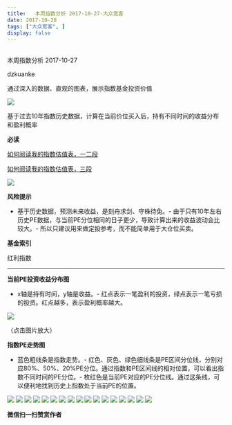 ```yaml
---
title:   本周指数分析 2017-10-27-大众宽客
date: 2017-10-28
tags: ["大众宽客", ]
display: false
---
```



## 



本周指数分析 2017-10-27




dzkuanke




通过深入的数据、直观的图表，展示指数基金投资价值


<img data-s="300,640" data-type="jpeg" src="https://mmbiz.qpic.cn/mmbiz_jpg/PKw3FQPmhIgG8tWce3rbOJjhFrIG4w38iaPQDFTQiaXVnryhBtczT2wolhbhrTJInPbCAVBa7zDnwalAAcQBhvVQ/0?wx_fmt=jpeg" data-copyright="0" style="" class="" data-ratio="0.95546875" data-w="1280"/>

基于过去10年指数历史数据，计算在当前价位买入后，持有不同时间的收益分布和盈利概率



**必读**

[如何阅读我的指数估值表，一二段](http://mp.weixin.qq.com/s?__biz=MzAwMTc1MDcwNw==&amp;mid=2648272034&amp;idx=1&amp;sn=12b1858af175753f5ccebc0bc6c4cb4f&amp;chksm=82f92f7eb58ea668f844f51102599d20bb8730f438010159de83e85a4a34df3d44d568a9feb2&amp;scene=21#wechat_redirect)

[如何阅读我的指数估值表，三段](http://mp.weixin.qq.com/s?__biz=MzAwMTc1MDcwNw==&amp;mid=2648272039&amp;idx=1&amp;sn=09c59d023c3ce227046966f260777cd5&amp;chksm=82f92f7bb58ea66dab5c428c2205bd4dda180360b643b28a357ab3e73a38d19303124242ad4d&amp;scene=21#wechat_redirect)

<img data-s="300,640" data-type="png" src="https://mmbiz.qpic.cn/mmbiz_png/PKw3FQPmhIgG8tWce3rbOJjhFrIG4w38iaYkGibDFPCD8Dib38QcA98Ek3qWlpibWdAcMiaXHupBXLcplDibNoTkOib7w/0?wx_fmt=png" data-copyright="0" style="" class="" data-ratio="0.5537037037037037" data-w="1080"/>

**风险提示**
- 基于历史数据，预测未来收益，是刻舟求剑、守株待兔。- 由于只有10年左右历史PE数据，与当前PE分位相同的日子更少，导致计算出来的收益波动会比较大。- 所以只建议用来做定投参考，而不能简单用于大仓位买卖。


**基金索引**

红利指数

****

**当前PE投资收益分布图**
- x轴是持有时间，y轴是收益。- 红点表示一笔盈利的投资，绿点表示一笔亏损的投资。红点越多，表示盈利概率越大。
<img data-s="300,640" data-type="png" src="https://mmbiz.qpic.cn/mmbiz_png/PKw3FQPmhIgG8tWce3rbOJjhFrIG4w38a6GfLqs21D58hd8QzZpZpbvy6ZUMfKvUXanQLFTJXqhyxM05b0JbDw/0?wx_fmt=png" data-copyright="0" style="" class="" data-ratio="0.6" data-w="720"/>

（点击图片放大）



**指数PE走势图**
- 蓝色粗线条是指数走势。- 红色、灰色、绿色细线条是PE区间分位线，分别对应80%、50%、20%PE分位。通过指数和PE区间线的相对位置，可以看出指数不同时间的PE分位。- 枚红色是当前PE对应的PE分位线。通过这条线，可以便利地找到历史上指数处于当前PE的位置。
<img data-s="300,640" data-type="png" src="https://mmbiz.qpic.cn/mmbiz_png/PKw3FQPmhIgG8tWce3rbOJjhFrIG4w38fXibpOxjziaWd62P3l3dXoHSzticGZ95h4IYJzS9bfSrlGj2rlZvnbHvw/0?wx_fmt=png" data-copyright="0" style="" class="" data-ratio="0.6" data-w="720"/>

<img data-s="300,640" data-type="png" src="https://mmbiz.qpic.cn/mmbiz_png/PKw3FQPmhIgG8tWce3rbOJjhFrIG4w38oHKaDxS5C6rrl3yzIRLZhJPXnWOo9C6pXibtbuJ4icLcU6batLVBnZ1A/0?wx_fmt=png" data-copyright="0" style="" class="" data-ratio="0.6" data-w="720"/>

<img data-s="300,640" data-type="png" src="https://mmbiz.qpic.cn/mmbiz_png/PKw3FQPmhIgG8tWce3rbOJjhFrIG4w38FC549AMicXFZEmPXaic8xWoTNXdtKlaCm7NyCEkRdjx8rkM6l38picN8Q/0?wx_fmt=png" data-copyright="0" style="" class="" data-ratio="0.6" data-w="720"/>

<img data-s="300,640" data-type="png" src="https://mmbiz.qpic.cn/mmbiz_png/PKw3FQPmhIgG8tWce3rbOJjhFrIG4w38wYXsy7QOicR7HwJsOdCZicYovUEyxMHnAvSPk4ry2X8iaxZ4Jn9n1uCTQ/0?wx_fmt=png" data-copyright="0" style="" class="" data-ratio="0.6" data-w="720"/>

<img data-s="300,640" data-type="png" src="https://mmbiz.qpic.cn/mmbiz_png/PKw3FQPmhIgG8tWce3rbOJjhFrIG4w38TQLop1hSesvnf6ykft1dQTB8LHKBYnq4pWVIKKeoicYEQicMNNLI8OicA/0?wx_fmt=png" data-copyright="0" style="" class="" data-ratio="0.6" data-w="720"/>

<img data-s="300,640" data-type="png" src="https://mmbiz.qpic.cn/mmbiz_png/PKw3FQPmhIgG8tWce3rbOJjhFrIG4w38icAoI32Q7Vapt3gbuJaRON3GnmR7v1iaKV9LYkR3ibMMLLpw75f21mQHw/0?wx_fmt=png" data-copyright="0" style="" class="" data-ratio="0.6" data-w="720"/>

<img data-s="300,640" data-type="png" src="https://mmbiz.qpic.cn/mmbiz_png/PKw3FQPmhIgG8tWce3rbOJjhFrIG4w38YqS3YWI9ObYu1UZISrVY44AQqZkIpEkfMR2EMsGoqXB3Sb5UeFIMog/0?wx_fmt=png" data-copyright="0" style="" class="" data-ratio="0.6" data-w="720"/>

<img data-s="300,640" data-type="png" src="https://mmbiz.qpic.cn/mmbiz_png/PKw3FQPmhIgG8tWce3rbOJjhFrIG4w383q6RTEqaZltFib3ibmm1PorQPcYsZB75HyYWAYGSwd7nLnZCqxicZLW3Q/0?wx_fmt=png" data-copyright="0" style="" class="" data-ratio="0.6" data-w="720"/>

<img data-s="300,640" data-type="png" src="https://mmbiz.qpic.cn/mmbiz_png/PKw3FQPmhIgG8tWce3rbOJjhFrIG4w38uFuMDDwuC5ahicXqLicRQdyHf9JXAkmyxeE4bsb4dlmyUOgDrLehd2icw/0?wx_fmt=png" data-copyright="0" style="" class="" data-ratio="0.6" data-w="720"/>

<img data-s="300,640" data-type="png" src="https://mmbiz.qpic.cn/mmbiz_png/PKw3FQPmhIgG8tWce3rbOJjhFrIG4w38mHDia3eImfLcVM5AdHIiakQoyB5ZK0gH9HibURnZW8wCk9214CQtoV4iaA/0?wx_fmt=png" data-copyright="0" style="" class="" data-ratio="0.6" data-w="720"/>

<img data-s="300,640" data-type="png" src="https://mmbiz.qpic.cn/mmbiz_png/PKw3FQPmhIgG8tWce3rbOJjhFrIG4w38WibC6DO4UYUyp2lhoVxghPVzwwhlOwewgToY9oTriaEOSXmKxV5t08Kg/0?wx_fmt=png" data-copyright="0" style="" class="" data-ratio="0.6" data-w="720"/>

<img data-s="300,640" data-type="png" src="https://mmbiz.qpic.cn/mmbiz_png/PKw3FQPmhIgG8tWce3rbOJjhFrIG4w38BANWWK8pgBMogKrYia4CpE5sk1GA3xH9blpNCuVyGRLYfTMt7lsTSzA/0?wx_fmt=png" data-copyright="0" style="" class="" data-ratio="0.6" data-w="720"/>

<img data-s="300,640" data-type="png" src="https://mmbiz.qpic.cn/mmbiz_png/PKw3FQPmhIgG8tWce3rbOJjhFrIG4w38CzSRMWibA3iaqa7uMa85Vk6UMmjs4WKb0kewe9oRM7QN6OerJdibibianJA/0?wx_fmt=png" data-copyright="0" style="" class="" data-ratio="0.6" data-w="720"/>

<img data-s="300,640" data-type="png" src="https://mmbiz.qpic.cn/mmbiz_png/PKw3FQPmhIgG8tWce3rbOJjhFrIG4w38LUgpfnsyE2NqcCusOfVBqIuRy8fWtA195Dsmd0jDqaEn7yEuQ6Rjuw/0?wx_fmt=png" data-copyright="0" style="" class="" data-ratio="0.6" data-w="720"/>

<img data-s="300,640" data-type="png" src="https://mmbiz.qpic.cn/mmbiz_png/PKw3FQPmhIgG8tWce3rbOJjhFrIG4w38BNibhpOMP8ZlDiclBdLS0d6gmiaZXVHBDiao27OUR4uEFTVGESC7IpZm6g/0?wx_fmt=png" data-copyright="0" style="" class="" data-ratio="0.6" data-w="720"/>

<img data-s="300,640" data-type="png" src="https://mmbiz.qpic.cn/mmbiz_png/PKw3FQPmhIgG8tWce3rbOJjhFrIG4w38ibNe6ticzFhabdtXJjdr9knLLibFMRmemUGfmg56fNAFwC3cs8ozDZDBA/0?wx_fmt=png" data-copyright="0" style="" class="" data-ratio="0.6" data-w="720"/>

<img data-s="300,640" data-type="png" src="https://mmbiz.qpic.cn/mmbiz_png/PKw3FQPmhIgG8tWce3rbOJjhFrIG4w38BKfhZngsdfnwPxZiacm9icTbq4ecOTsy8bUy8BQMofniblazP0pqKQ2ibg/0?wx_fmt=png" data-copyright="0" style="" class="" data-ratio="0.6" data-w="720"/>




**微信扫一扫赞赏作者**